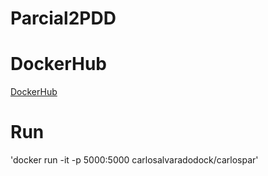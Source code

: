 # Parcial2PDD
# DockerHub
  [DockerHub](https://hub.docker.com/r/carlosalvaradodock/carlospar)
 # Run 
  'docker run -it -p 5000:5000 carlosalvaradodock/carlospar'
